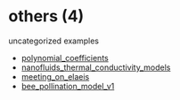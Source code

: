 # others (4)
uncategorized examples

+ [polynomial_coefficients](polynomial_coefficients.ipynb)
+ [nanofluids_thermal_conductivity_models](nanofluids_thermal_conductivity_models.ipynb)
+ [meeting_on_elaeis](meeting_on_elaeis.ipynb)
+ [bee_pollination_model_v1](bee_pollination_model_v1.ipynb)